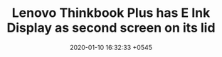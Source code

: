 ---
layout: post
title:  "Lenovo Thinkbook Plus has E Ink Display as second screen on its lid"
date:   2020-01-10 16:32:33 +0545
image:  thinkbookplus.png
tags:   [Lenovo]
---